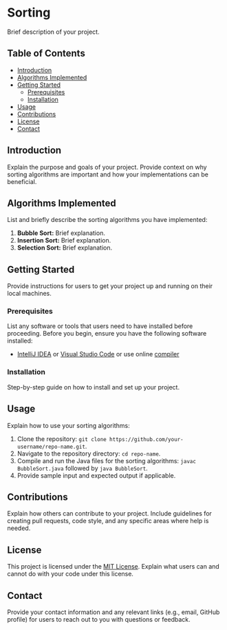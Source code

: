# Sorting

Brief description of your project.

## Table of Contents

- [Introduction](#introduction)
- [Algorithms Implemented](#algorithms-implemented)
- [Getting Started](#getting-started)
  - [Prerequisites](#prerequisites)
  - [Installation](#installation)
- [Usage](#usage)
- [Contributions](#contributions)
- [License](#license)
- [Contact](#contact)

## Introduction

Explain the purpose and goals of your project. Provide context on why sorting algorithms are important and how your implementations can be beneficial.

## Algorithms Implemented

List and briefly describe the sorting algorithms you have implemented:

1. **Bubble Sort:** Brief explanation.
2. **Insertion Sort:** Brief explanation.
3. **Selection Sort:** Brief explanation.

## Getting Started

Provide instructions for users to get your project up and running on their local machines.

### Prerequisites

List any software or tools that users need to have installed before proceeding.
Before you begin, ensure you have the following software installed:

- [IntelliJ IDEA](https://www.jetbrains.com/idea/) or [Visual Studio Code](https://code.visualstudio.com/)
or use online [compiler](https://www.onlinegdb.com/online_java_compiler)

### Installation

Step-by-step guide on how to install and set up your project.

## Usage

Explain how to use your sorting algorithms:

1. Clone the repository: `git clone https://github.com/your-username/repo-name.git`.
2. Navigate to the repository directory: `cd repo-name`.
3. Compile and run the Java files for the sorting algorithms: `javac BubbleSort.java` followed by `java BubbleSort`.
4. Provide sample input and expected output if applicable.

## Contributions

Explain how others can contribute to your project. Include guidelines for creating pull requests, code style, and any specific areas where help is needed.

## License

This project is licensed under the [MIT License](LICENSE). Explain what users can and cannot do with your code under this license.

## Contact

Provide your contact information and any relevant links (e.g., email, GitHub profile) for users to reach out to you with questions or feedback.
